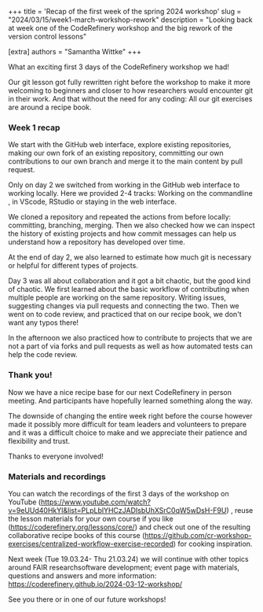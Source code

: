 +++
title = 'Recap of the first week of the spring 2024 workshop'
slug = "2024/03/15/week1-march-workshop-rework"
description = "Looking back at week one of the CodeRefinery workshop and the big rework of the version control lessons"

[extra]
authors = "Samantha Wittke"
+++

What an exciting first 3 days of the CodeRefinery workshop we had!

Our git lesson got fully rewritten right before the workshop to make it more welcoming to beginners and closer to how researchers would encounter git in their work. And that without the need for any coding: All our git exercises are around a recipe book.

### Week 1 recap

We start with the GitHub web interface, explore existing repositories, making our own fork of an existing repository, committing our own contributions to our own branch and merge it to the main content by pull request.

Only on day 2 we switched from working in the GitHub web interface to working locally. Here we provided 2-4 tracks: Working on the commandline , in VScode, RStudio or staying in the web interface.

We cloned a repository and repeated the actions from before locally: committing, branching, merging. Then we also checked how we can inspect the history of existing projects and how commit messages can help us understand how a repository has developed over time.

At the end of day 2, we also learned to estimate how much git is necessary or helpful for different types of projects.

Day 3 was all about collaboration and it got a bit chaotic, but the good kind of chaotic. We first learned about the basic workflow of contributing when multiple people are working on the same repository. Writing issues, suggesting changes via pull requests and connecting the two. Then we went on to code review, and practiced that on our recipe book, we don't want any typos there!

In the afternoon we also practiced how to contribute to projects that we are not a part of via forks and pull requests as well as how automated tests can help the code review.

### Thank you!

Now we have a nice recipe base for our next CodeRefinery in person meeting. And participants have hopefully learned something along the way.

The downside of changing the entire week right before the course however made it possibly more difficult for team leaders and volunteers to prepare and it was a difficult choice to make and we appreciate their patience and flexibility and trust.

Thanks to everyone involved!

### Materials and recordings

You can watch the recordings of the first 3 days of the workshop on YouTube (https://www.youtube.com/watch?v=9eUUd40HkYI&list=PLpLblYHCzJADIsbUhXSrC0qW5wDsH-F9U) , reuse the lesson materials for your own course if you like (https://coderefinery.org/lessons/core/) and check out one of the resulting collaborative recipe books of this course (https://github.com/cr-workshop-exercises/centralized-workflow-exercise-recorded) for cooking inspiration.

Next week (Tue 19.03.24- Thu 21.03.24) we will continue with other topics around FAIR researchsoftware development; event page with materials, questions and answers and more information: https://coderefinery.github.io/2024-03-12-workshop/

See you there or in one of our future workshops!
